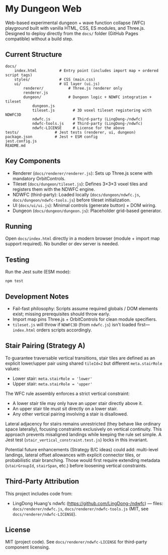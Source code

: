 # My Dungeon Web
Web-based experimental dungeon + wave function collapse (WFC) playground built with vanilla HTML, CSS, ES modules, and Three.js. Designed to deploy directly from the `docs/` folder (GitHub Pages compatible) without a build step.

## Current Structure

```
docs/
    index.html          # Entry point (includes import map + ordered script tags)
    styles/             # CSS (main.css)
    ui/                 # UI layer (ui.js)
        renderer/           # Three.js renderer only
        renderer.js
        dungeon/            # Dungeon logic + NDWFC integration + tileset
            dungeon.js
            tileset.js        # 3D voxel tileset registering with NDWFC3D
            ndwfc.js          # Third-party (LingDong-/ndwfc)
            ndwfc-tools.js    # Third-party (LingDong-/ndwfc)
            ndwfc-LICENSE     # License for the above
tests/                # Jest tests (renderer, ui, dungeon)
package.json          # Jest + ESM config
jest.config.js
README.md
```

## Key Components
- Renderer (`docs/renderer/renderer.js`): Sets up Three.js scene with mandatory OrbitControls.
- Tileset (`docs/dungeon/tileset.js`): Defines 3×3×3 voxel tiles and registers them with the NDWFC engine.
- NDWFC (third-party): Loaded locally (`docs/dungeon/ndwfc.js`, `docs/dungeon/ndwfc-tools.js`) before tileset initialization.
- UI (`docs/ui/ui.js`): Minimal controls (generate button) + DOM wiring.
- Dungeon (`docs/dungeon/dungeon.js`): Placeholder grid-based generator.

## Running
Open `docs/index.html` directly in a modern browser (module + import map support required). No bundler or dev server is needed.

## Testing
Run the Jest suite (ESM mode):
```
npm test
```

## Development Notes
- Fail-fast philosophy: Scripts assume required globals / DOM elements exist; missing prerequisites should throw early.
- Import map pins Three.js + OrbitControls for clean module specifiers.
- `tileset.js` will throw if `NDWFC3D` (from `ndwfc.js`) isn't loaded first—`index.html` orders scripts accordingly.

## Stair Pairing (Strategy A)
To guarantee traversable vertical transitions, stair tiles are defined as an explicit lower/upper pair using shared `tileId=2` but different `meta.stairRole` values:
- Lower stair: `meta.stairRole = 'lower'`
- Upper stair: `meta.stairRole = 'upper'`

The WFC rule assembly enforces a strict vertical constraint:
- A lower stair tile may only have an upper stair directly above it.
- An upper stair tile must sit directly on a lower stair.
- Any other vertical pairing involving a stair is disallowed.

Lateral adjacency for stairs remains unrestricted (they behave like ordinary space laterally), focusing constraints exclusively on vertical continuity. This approach prevents misaligned landings while keeping the rule set simple. A Jest test (`stair_vertical_constraint.test.js`) locks in this invariant.

Potential future enhancements (Strategy B/C ideas) could add: multi-level landings, lateral offset allowances with explicit connector tiles, or probabilistic stair branching. Those would first require extending metadata (`stairGroupId`, `stairSpan`, etc.) before loosening vertical constraints.

## Third-Party Attribution
This project includes code from:
- LingDong Huang's ndwfc (https://github.com/LingDong-/ndwfc) — files: `docs/renderer/ndwfc.js`, `docs/renderer/ndwfc-tools.js` (MIT, see `docs/renderer/ndwfc-LICENSE`).

## License
MIT (project code). See `docs/renderer/ndwfc-LICENSE` for third-party component licensing.